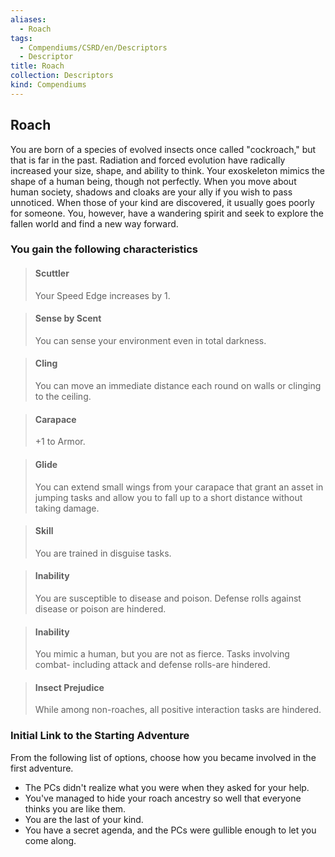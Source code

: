 ```yaml
---
aliases:
  - Roach
tags:
  - Compendiums/CSRD/en/Descriptors
  - Descriptor
title: Roach
collection: Descriptors
kind: Compendiums
---
```

## Roach  
You are born of a species of evolved insects once called "cockroach," but that is far in the past. Radiation and forced evolution have radically increased your size, shape, and ability to think. Your exoskeleton mimics the shape of a human being, though not perfectly. When you move about human society, shadows and cloaks are your ally if you wish to pass unnoticed. When those of your kind are discovered, it usually goes poorly for someone. You, however, have a wandering spirit and seek to explore the fallen world and find a new way forward.
### You gain the following characteristics  
> #### Scuttler
> Your Speed Edge increases by 1.  

> #### Sense by Scent
> You can sense your environment even in total darkness.  

> #### Cling
> You can move an immediate distance each round on walls or clinging to the ceiling.  

> #### Carapace
> +1 to Armor.  

> #### Glide
> You can extend small wings from your carapace that grant an asset in jumping tasks and allow you to fall up to a short distance without taking damage.  

> #### Skill
> You are trained in disguise tasks.  

> #### Inability
> You are susceptible to disease and poison. Defense rolls against disease or poison are hindered.  

> #### Inability
> You mimic a human, but you are not as fierce. Tasks involving combat- including attack and defense rolls-are hindered.  

> #### Insect Prejudice
> While among non-roaches, all positive interaction tasks are hindered.  

### Initial Link to the Starting Adventure  
From the following list of options, choose how you became involved in the first adventure.  
- The PCs didn't realize what you were when they asked for your help.  
- You've managed to hide your roach ancestry so well that everyone thinks you are like them.  
- You are the last of your kind.  
- You have a secret agenda, and the PCs were gullible enough to let you come along.  